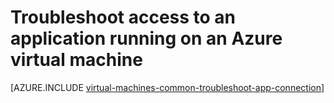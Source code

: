 <properties
	pageTitle="Troubleshoot application access on a VM | Microsoft Azure"
	description="If you can't access an application running on an Azure virtual machine, use these steps to isolate the source of the problem."
	services="virtual-machines-windows"
	documentationCenter=""
	authors="iainfoulds"
	manager="timlt"
	editor=""
	tags="top-support-issue,azure-service-management,azure-resource-manager"/>

<tags
	ms.service="virtual-machines-windows"
	ms.date="04/21/2016"
	wacn.date=""/>

# Troubleshoot access to an application running on an Azure virtual machine

[AZURE.INCLUDE [virtual-machines-common-troubleshoot-app-connection](../includes/virtual-machines-common-troubleshoot-app-connection.md)]
